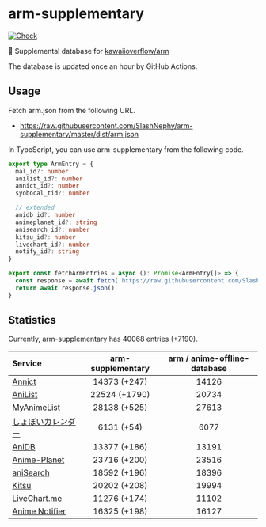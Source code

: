 # arm-supplementary

[![Check](https://github.com/SlashNephy/arm-supplementary/actions/workflows/check-node.yml/badge.svg)](https://github.com/SlashNephy/arm-supplementary/actions/workflows/check-node.yml)

💊 Supplemental database for [kawaiioverflow/arm](https://github.com/kawaiioverflow/arm)

The database is updated once an hour by GitHub Actions.

## Usage

Fetch arm.json from the following URL.

- https://raw.githubusercontent.com/SlashNephy/arm-supplementary/master/dist/arm.json

In TypeScript, you can use arm-supplementary from the following code.

```TypeScript
export type ArmEntry = {
  mal_id?: number
  anilist_id?: number
  annict_id?: number
  syobocal_tid?: number

  // extended
  anidb_id?: number
  animeplanet_id?: string
  anisearch_id?: number
  kitsu_id?: number
  livechart_id?: number
  notify_id?: string
}

export const fetchArmEntries = async (): Promise<ArmEntry[]> => {
  const response = await fetch('https://raw.githubusercontent.com/SlashNephy/arm-supplementary/master/dist/arm.json')
  return await response.json()
}
```

## Statistics

Currently, arm-supplementary has 40068 entries (+7190).

| Service                                     | arm-supplementary | arm / anime-offline-database |
| :------------------------------------------ | :---------------: | :--------------------------: |
| [Annict](https://annict.com)                |   14373 (+247)    |            14126             |
| [AniList](https://anilist.co)               |   22524 (+1790)   |            20734             |
| [MyAnimeList](https://myanimelist.net)      |   28138 (+525)    |            27613             |
| [しょぼいカレンダー](https://cal.syoboi.jp) |    6131 (+54)     |             6077             |
| [AniDB](https://anidb.net)                  |   13377 (+186)    |            13191             |
| [Anime-Planet](https://anime-planet.com)    |   23716 (+200)    |            23516             |
| [aniSearch](https://anisearch.com)          |   18592 (+196)    |            18396             |
| [Kitsu](https://kitsu.io)                   |   20202 (+208)    |            19994             |
| [LiveChart.me](https://livechart.me)        |   11276 (+174)    |            11102             |
| [Anime Notifier](https://notify.moe)        |   16325 (+198)    |            16127             |
